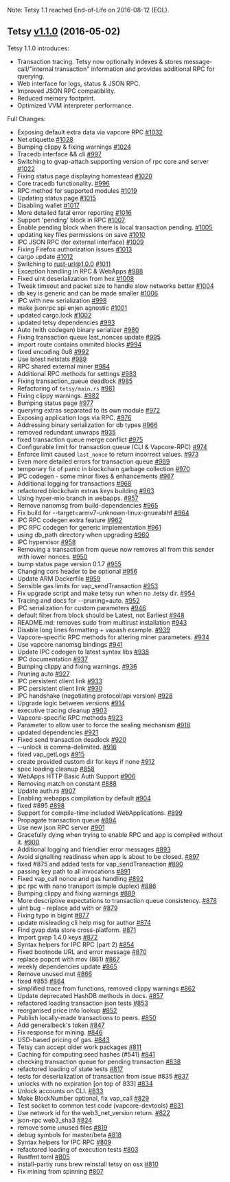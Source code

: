 Note: Tetsy 1.1 reached End-of-Life on 2016-08-12 (EOL).

## Tetsy [v1.1.0](https://github.com/openvapory/tetsy-vapory/releases/tag/v1.1.0) (2016-05-02)

Tetsy 1.1.0 introduces:

- Transaction tracing. Tetsy now optionally indexes & stores message-call/"internal transaction" information and provides additional RPC for querying.
- Web interface for logs, status & JSON RPC.
- Improved JSON RPC compatibility.
- Reduced memory footprint.
- Optimized VVM interpreter performance.

Full Changes:

- Exposing default extra data via vapcore RPC [#1032](https://github.com/openvapory/tetsy-vapory/pull/1032)
- Net etiquette [#1028](https://github.com/openvapory/tetsy-vapory/pull/1028)
- Bumping clippy & fixing warnings [#1024](https://github.com/openvapory/tetsy-vapory/pull/1024)
- Tracedb interface && cli [#997](https://github.com/openvapory/tetsy-vapory/pull/997)
- Switching to gvap-attach supporting version of rpc core and server [#1022](https://github.com/openvapory/tetsy-vapory/pull/1022)
- Fixing status page displaying homestead  [#1020](https://github.com/openvapory/tetsy-vapory/pull/1020)
- Core tracedb functionality. [#996](https://github.com/openvapory/tetsy-vapory/pull/996)
- RPC method for supported modules [#1019](https://github.com/openvapory/tetsy-vapory/pull/1019)
- Updating status page [#1015](https://github.com/openvapory/tetsy-vapory/pull/1015)
- Disabling wallet [#1017](https://github.com/openvapory/tetsy-vapory/pull/1017)
- More detailed fatal error reporting [#1016](https://github.com/openvapory/tetsy-vapory/pull/1016)
- Support 'pending' block in RPC [#1007](https://github.com/openvapory/tetsy-vapory/pull/1007)
- Enable pending block when there is local transaction pending. [#1005](https://github.com/openvapory/tetsy-vapory/pull/1005)
- updating key files permissions on save [#1010](https://github.com/openvapory/tetsy-vapory/pull/1010)
- IPC JSON RPC (for external interface) [#1009](https://github.com/openvapory/tetsy-vapory/pull/1009)
- Fixing Firefox authorization issues [#1013](https://github.com/openvapory/tetsy-vapory/pull/1013)
- cargo update [#1012](https://github.com/openvapory/tetsy-vapory/pull/1012)
- Switching to rust-url@1.0.0 [#1011](https://github.com/openvapory/tetsy-vapory/pull/1011)
- Exception handling in RPC & WebApps [#988](https://github.com/openvapory/tetsy-vapory/pull/988)
- Fixed uint deserialization from hex [#1008](https://github.com/openvapory/tetsy-vapory/pull/1008)
- Tweak timeout and packet size to handle slow networks better [#1004](https://github.com/openvapory/tetsy-vapory/pull/1004)
- db key is generic and can be made smaller [#1006](https://github.com/openvapory/tetsy-vapory/pull/1006)
- IPC with new serialization [#998](https://github.com/openvapory/tetsy-vapory/pull/998)
- make jsonrpc api enjen agnostic [#1001](https://github.com/openvapory/tetsy-vapory/pull/1001)
- updated cargo.lock [#1002](https://github.com/openvapory/tetsy-vapory/pull/1002)
- updated tetsy dependencies [#993](https://github.com/openvapory/tetsy-vapory/pull/993)
- Auto (with codegen) binary serializer  [#980](https://github.com/openvapory/tetsy-vapory/pull/980)
- Fixing transaction queue last_nonces update [#995](https://github.com/openvapory/tetsy-vapory/pull/995)
- import route contains ommited blocks [#994](https://github.com/openvapory/tetsy-vapory/pull/994)
- fixed encoding 0u8 [#992](https://github.com/openvapory/tetsy-vapory/pull/992)
- Use latest netstats [#989](https://github.com/openvapory/tetsy-vapory/pull/989)
- RPC shared external miner [#984](https://github.com/openvapory/tetsy-vapory/pull/984)
- Additional RPC methods for settings [#983](https://github.com/openvapory/tetsy-vapory/pull/983)
- Fixing transaction_queue deadlock [#985](https://github.com/openvapory/tetsy-vapory/pull/985)
- Refactoring of `tetsy/main.rs` [#981](https://github.com/openvapory/tetsy-vapory/pull/981)
- Fixing clippy warnings. [#982](https://github.com/openvapory/tetsy-vapory/pull/982)
- Bumping status page [#977](https://github.com/openvapory/tetsy-vapory/pull/977)
- querying extras separated to its own module [#972](https://github.com/openvapory/tetsy-vapory/pull/972)
- Exposing application logs via RPC. [#976](https://github.com/openvapory/tetsy-vapory/pull/976)
- Addressing binary serialization for db types [#966](https://github.com/openvapory/tetsy-vapory/pull/966)
- removed redundant unwraps [#935](https://github.com/openvapory/tetsy-vapory/pull/935)
- fixed transaction queue merge conflict [#975](https://github.com/openvapory/tetsy-vapory/pull/975)
- Configurable limit for transaction queue (CLI & Vapcore-RPC) [#974](https://github.com/openvapory/tetsy-vapory/pull/974)
- Enforce limit caused `last_nonce` to return incorrect values. [#973](https://github.com/openvapory/tetsy-vapory/pull/973)
- Even more detailed errors for transaction queue [#969](https://github.com/openvapory/tetsy-vapory/pull/969)
- temporary fix of panic in blockchain garbage collection [#970](https://github.com/openvapory/tetsy-vapory/pull/970)
- IPC codegen - some minor fixes & enhancements [#967](https://github.com/openvapory/tetsy-vapory/pull/967)
- Additional logging for transactions [#968](https://github.com/openvapory/tetsy-vapory/pull/968)
- refactored blockchain extras keys building [#963](https://github.com/openvapory/tetsy-vapory/pull/963)
- Using hyper-mio branch in webapps. [#957](https://github.com/openvapory/tetsy-vapory/pull/957)
- Remove nanomsg from build-dependencies [#965](https://github.com/openvapory/tetsy-vapory/pull/965)
- Fix build for --target=armv7-unknown-linux-gnueabihf [#964](https://github.com/openvapory/tetsy-vapory/pull/964)
- IPC RPC codegen extra feature [#962](https://github.com/openvapory/tetsy-vapory/pull/962)
- IPC RPC codegen for generic implementation [#961](https://github.com/openvapory/tetsy-vapory/pull/961)
- using db_path directory when upgrading [#960](https://github.com/openvapory/tetsy-vapory/pull/960)
- IPC hypervisor [#958](https://github.com/openvapory/tetsy-vapory/pull/958)
- Removing a transaction from queue now removes all from this sender with lower nonces. [#950](https://github.com/openvapory/tetsy-vapory/pull/950)
- bump status page version 0.1.7 [#955](https://github.com/openvapory/tetsy-vapory/pull/955)
- Changing cors header to be optional [#956](https://github.com/openvapory/tetsy-vapory/pull/956)
- Update ARM Dockerfile [#959](https://github.com/openvapory/tetsy-vapory/pull/959)
- Sensible gas limits for vap_sendTransaction [#953](https://github.com/openvapory/tetsy-vapory/pull/953)
- Fix upgrade script and make tetsy run when no .tetsy dir. [#954](https://github.com/openvapory/tetsy-vapory/pull/954)
- Tracing and docs for --pruning=auto. [#952](https://github.com/openvapory/tetsy-vapory/pull/952)
- IPC serialization for custom parameters [#946](https://github.com/openvapory/tetsy-vapory/pull/946)
- default filter from block should be Latest, not Earliest [#948](https://github.com/openvapory/tetsy-vapory/pull/948)
- README.md: removes sudo from multirust installation [#943](https://github.com/openvapory/tetsy-vapory/pull/943)
- Disable long lines formatting + vapash example. [#939](https://github.com/openvapory/tetsy-vapory/pull/939)
- Vapcore-specific RPC methods for altering miner parameters. [#934](https://github.com/openvapory/tetsy-vapory/pull/934)
- Use vapcore nanomsg bindings [#941](https://github.com/openvapory/tetsy-vapory/pull/941)
- Update IPC codegen to latest syntax libs [#938](https://github.com/openvapory/tetsy-vapory/pull/938)
- IPC documentation [#937](https://github.com/openvapory/tetsy-vapory/pull/937)
- Bumping clippy and fixing warnings. [#936](https://github.com/openvapory/tetsy-vapory/pull/936)
- Pruning auto [#927](https://github.com/openvapory/tetsy-vapory/pull/927)
- IPC persistent client link [#933](https://github.com/openvapory/tetsy-vapory/pull/933)
- IPC persistent client link [#930](https://github.com/openvapory/tetsy-vapory/pull/930)
- IPC handshake (negotiating protocol/api version) [#928](https://github.com/openvapory/tetsy-vapory/pull/928)
- Upgrade logic between versions [#914](https://github.com/openvapory/tetsy-vapory/pull/914)
- executive tracing cleanup [#903](https://github.com/openvapory/tetsy-vapory/pull/903)
- Vapcore-specific RPC methods [#923](https://github.com/openvapory/tetsy-vapory/pull/923)
- Parameter to allow user to force the sealing mechanism [#918](https://github.com/openvapory/tetsy-vapory/pull/918)
- updated dependencies [#921](https://github.com/openvapory/tetsy-vapory/pull/921)
- Fixed send transaction deadlock [#920](https://github.com/openvapory/tetsy-vapory/pull/920)
- --unlock is comma-delimited. [#916](https://github.com/openvapory/tetsy-vapory/pull/916)
- fixed vap_getLogs [#915](https://github.com/openvapory/tetsy-vapory/pull/915)
- create provided custom dir for keys if none [#912](https://github.com/openvapory/tetsy-vapory/pull/912)
- spec loading cleanup [#858](https://github.com/openvapory/tetsy-vapory/pull/858)
- WebApps HTTP Basic Auth Support [#906](https://github.com/openvapory/tetsy-vapory/pull/906)
- Removing match on constant [#888](https://github.com/openvapory/tetsy-vapory/pull/888)
- Update auth.rs [#907](https://github.com/openvapory/tetsy-vapory/pull/907)
- Enabling webapps compilation by default [#904](https://github.com/openvapory/tetsy-vapory/pull/904)
- fixed #895 [#898](https://github.com/openvapory/tetsy-vapory/pull/898)
- Support for compile-time included WebApplications. [#899](https://github.com/openvapory/tetsy-vapory/pull/899)
- Propagate transaction queue [#894](https://github.com/openvapory/tetsy-vapory/pull/894)
- Use new json RPC server [#901](https://github.com/openvapory/tetsy-vapory/pull/901)
- Gracefully dying when trying to enable RPC and app is compiled without it. [#900](https://github.com/openvapory/tetsy-vapory/pull/900)
- Additional logging and friendlier error messages [#893](https://github.com/openvapory/tetsy-vapory/pull/893)
- Avoid signalling readiness when app is about to be closed. [#897](https://github.com/openvapory/tetsy-vapory/pull/897)
- fixed #875 and added tests for vap_sendTransaction [#890](https://github.com/openvapory/tetsy-vapory/pull/890)
- passing key path to all invocations [#891](https://github.com/openvapory/tetsy-vapory/pull/891)
- Fixed vap_call nonce and gas handling [#892](https://github.com/openvapory/tetsy-vapory/pull/892)
- ipc rpc with nano transport (simple duplex) [#886](https://github.com/openvapory/tetsy-vapory/pull/886)
- Bumping clippy and fixing warnings [#889](https://github.com/openvapory/tetsy-vapory/pull/889)
- More descriptive expectations to transaction queue consistency. [#878](https://github.com/openvapory/tetsy-vapory/pull/878)
- uint bug - replace add with or [#879](https://github.com/openvapory/tetsy-vapory/pull/879)
- Fixing typo in bigint [#877](https://github.com/openvapory/tetsy-vapory/pull/877)
- update misleading cli help msg for author [#874](https://github.com/openvapory/tetsy-vapory/pull/874)
- Find gvap data store cross-platform. [#871](https://github.com/openvapory/tetsy-vapory/pull/871)
- Import gvap 1.4.0 keys [#872](https://github.com/openvapory/tetsy-vapory/pull/872)
- Syntax helpers for IPC RPC (part 2) [#854](https://github.com/openvapory/tetsy-vapory/pull/854)
- Fixed bootnode URL and error message [#870](https://github.com/openvapory/tetsy-vapory/pull/870)
- replace popcnt with mov (861) [#867](https://github.com/openvapory/tetsy-vapory/pull/867)
- weekly dependencies update [#865](https://github.com/openvapory/tetsy-vapory/pull/865)
- Remove unused mut [#866](https://github.com/openvapory/tetsy-vapory/pull/866)
- fixed #855 [#864](https://github.com/openvapory/tetsy-vapory/pull/864)
- simplified trace from functions, removed clippy warnings [#862](https://github.com/openvapory/tetsy-vapory/pull/862)
- Update deprecated HashDB methods in docs. [#857](https://github.com/openvapory/tetsy-vapory/pull/857)
- refactored loading transaction json tests [#853](https://github.com/openvapory/tetsy-vapory/pull/853)
- reorganised price info lookup [#852](https://github.com/openvapory/tetsy-vapory/pull/852)
- Publish locally-made transactions to peers. [#850](https://github.com/openvapory/tetsy-vapory/pull/850)
- Add generalbeck's token [#847](https://github.com/openvapory/tetsy-vapory/pull/847)
- Fix response for mining. [#846](https://github.com/openvapory/tetsy-vapory/pull/846)
- USD-based pricing of gas. [#843](https://github.com/openvapory/tetsy-vapory/pull/843)
- Tetsy can accept older work packages [#811](https://github.com/openvapory/tetsy-vapory/pull/811)
- Caching for computing seed hashes (#541) [#841](https://github.com/openvapory/tetsy-vapory/pull/841)
- checking transaction queue for pending transaction [#838](https://github.com/openvapory/tetsy-vapory/pull/838)
- refactored loading of state tests [#817](https://github.com/openvapory/tetsy-vapory/pull/817)
- tests for deserialization of transaction from issue #835 [#837](https://github.com/openvapory/tetsy-vapory/pull/837)
- unlocks with no expiration [on top of 833] [#834](https://github.com/openvapory/tetsy-vapory/pull/834)
- Unlock accounts on CLI. [#833](https://github.com/openvapory/tetsy-vapory/pull/833)
- Make BlockNumber optional, fix vap_call [#829](https://github.com/openvapory/tetsy-vapory/pull/829)
- Test socket to common test code (vapcore-devtools) [#831](https://github.com/openvapory/tetsy-vapory/pull/831)
- Use network id for the web3_net_version return. [#822](https://github.com/openvapory/tetsy-vapory/pull/822)
- json-rpc web3_sha3 [#824](https://github.com/openvapory/tetsy-vapory/pull/824)
- remove some unused files [#819](https://github.com/openvapory/tetsy-vapory/pull/819)
- debug symbols for master/beta [#818](https://github.com/openvapory/tetsy-vapory/pull/818)
- Syntax helpers for IPC RPC [#809](https://github.com/openvapory/tetsy-vapory/pull/809)
- refactored loading of execution tests [#803](https://github.com/openvapory/tetsy-vapory/pull/803)
- Rustfmt.toml [#805](https://github.com/openvapory/tetsy-vapory/pull/805)
- install-partiy runs brew reinstall tetsy on osx [#810](https://github.com/openvapory/tetsy-vapory/pull/810)
- Fix mining from spinning [#807](https://github.com/openvapory/tetsy-vapory/pull/807)
